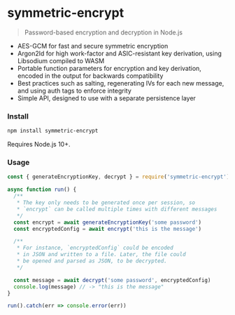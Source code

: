 # symmetric-encrypt

> Password-based encryption and decryption in Node.js

- AES-GCM for fast and secure symmetric encryption
- Argon2Id for high work-factor and ASIC-resistant key derivation, using Libsodium compiled to WASM
- Portable function parameters for encryption and key derivation, encoded in the output for backwards compatibility
- Best practices such as salting, regenerating IVs for each new message, and using auth tags to enforce integrity
- Simple API, designed to use with a separate persistence layer

### Install

```bash
npm install symmetric-encrypt
```

Requires Node.js 10+.

### Usage

```js
const { generateEncryptionKey, decrypt } = require('symmetric-encrypt')

async function run() {
  /**
   * The key only needs to be generated once per session, so
   * `encrypt` can be called multiple times with different messages
   */
  const encrypt = await generateEncryptionKey('some password')
  const encryptedConfig = await encrypt('this is the message')

  /**
   * For instance, `encryptedConfig` could be encoded
   * in JSON and written to a file. Later, the file could
   * be opened and parsed as JSON, to be decrypted.
   */

  const message = await decrypt('some password', encryptedConfig)
  console.log(message) // -> "this is the message"
}

run().catch(err => console.error(err))
```
